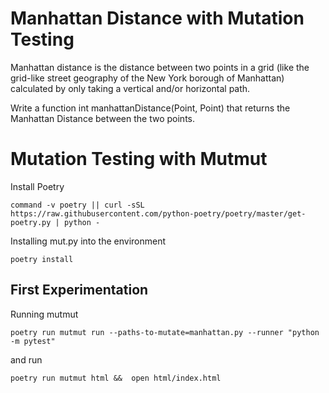 # Manhattan Distance with Mutation Testing

Manhattan distance is the distance between two points in a grid (like the grid-like street geography of the New York borough of Manhattan) calculated by only taking a vertical and/or horizontal path.

Write a function int manhattanDistance(Point, Point) that returns the Manhattan Distance between the two points.

# Mutation Testing with Mutmut

Install Poetry

    command -v poetry || curl -sSL https://raw.githubusercontent.com/python-poetry/poetry/master/get-poetry.py | python -

Installing mut.py into the environment

``` shell
poetry install
```

## First Experimentation

Running mutmut

``` shell
poetry run mutmut run --paths-to-mutate=manhattan.py --runner "python -m pytest"
```

and run

```
poetry run mutmut html &&  open html/index.html
```
